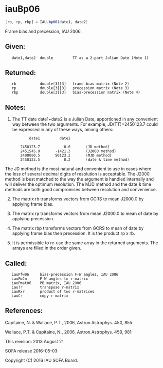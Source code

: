 # iauBp06

```js
[rb, rp, rbp] = IAU.bp06(date1, date2)
```

Frame bias and precession, IAU 2006.

## Given:
```
   date1,date2  double         TT as a 2-part Julian Date (Note 1)
```

## Returned:
```
   rb           double[3][3]   frame bias matrix (Note 2)
   rp           double[3][3]   precession matrix (Note 3)
   rbp          double[3][3]   bias-precession matrix (Note 4)
```

## Notes:

1) The TT date date1+date2 is a Julian Date, apportioned in any
   convenient way between the two arguments.  For example,
   JD(TT)=2450123.7 could be expressed in any of these ways,
   among others:

```
           date1         date2

       2450123.7           0.0       (JD method)
       2451545.0       -1421.3       (J2000 method)
       2400000.5       50123.2       (MJD method)
       2450123.5           0.2       (date & time method)
```

   The JD method is the most natural and convenient to use in
   cases where the loss of several decimal digits of resolution
   is acceptable.  The J2000 method is best matched to the way
   the argument is handled internally and will deliver the
   optimum resolution.  The MJD method and the date & time methods
   are both good compromises between resolution and convenience.

2) The matrix rb transforms vectors from GCRS to mean J2000.0 by
   applying frame bias.

3) The matrix rp transforms vectors from mean J2000.0 to mean of
   date by applying precession.

4) The matrix rbp transforms vectors from GCRS to mean of date by
   applying frame bias then precession.  It is the product rp x rb.

5) It is permissible to re-use the same array in the returned
   arguments.  The arrays are filled in the order given.

## Called:
```
   iauPfw06     bias-precession F-W angles, IAU 2006
   iauFw2m      F-W angles to r-matrix
   iauPmat06    PB matrix, IAU 2006
   iauTr        transpose r-matrix
   iauRxr       product of two r-matrices
   iauCr        copy r-matrix
```

## References:

   Capitaine, N. & Wallace, P.T., 2006, Astron.Astrophys. 450, 855

   Wallace, P.T. & Capitaine, N., 2006, Astron.Astrophys. 459, 981

This revision:  2013 August 21

SOFA release 2016-05-03

Copyright (C) 2016 IAU SOFA Board.